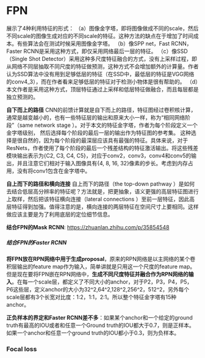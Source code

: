 # FPN

展示了4种利用特征的形式： 
（a）图像金字塔，即将图像做成不同的scale，然后不同scale的图像生成对应的不同scale的特征。这种方法的缺点在于增加了时间成本。有些算法会在测试时候采用图像金字塔。 
（b）像SPP net，Fast RCNN，Faster RCNN是采用这种方式，即仅采用网络最后一层的特征。 
（c）像SSD（Single Shot Detector）采用这种多尺度特征融合的方式，没有上采样过程，即从网络不同层抽取不同尺度的特征做预测，这种方式不会增加额外的计算量。作者认为SSD算法中没有用到足够低层的特征（在SSD中，最低层的特征是VGG网络的conv4_3），而在作者看来足够低层的特征对于检测小物体是很有帮助的。 
（d）本文作者是采用这种方式，顶层特征通过上采样和低层特征做融合，而且每层都是独立预测的。

**自下而上的路径**
CNN的前馈计算就是自下而上的路径，特征图经过卷积核计算，通常是越变越小的，也有一些特征层的输出和原来大小一样，称为“相同网络阶段”（same network stage ）。对于本文的特征金字塔，作者为每个阶段定义一个金字塔级别， 然后选择每个阶段的最后一层的输出作为特征图的参考集。 这种选择是很自然的，因为每个阶段的最深层应该具有最强的特征。具体来说，对于ResNets，作者使用了每个阶段的最后一个残差结构的特征激活输出。将这些残差模块输出表示为{C2, C3, C4, C5}，对应于conv2，conv3，conv4和conv5的输出，并且注意它们相对于输入图像具有{4, 8, 16, 32}像素的步长。考虑到内存占用，没有将conv1包含在金字塔中。

**自上而下的路径和横向连接**
自上而下的路径（the top-down pathway ）是如何去结合低层高分辨率的特征呢？方法就是，把更抽象，语义更强的高层特征图进行上取样，然后把该特征横向连接（lateral connections ）至前一层特征，因此高层特征得到加强。值得注意的是，横向连接的两层特征在空间尺寸上要相同。这样做应该主要是为了利用底层的定位细节信息。

**结合FPN的Mask RCNN**: <https://zhuanlan.zhihu.com/p/35854548>

##### 结合FPN的Faster RCNN

**将FPN放在RPN网络中用于生成proposal**，原来的RPN网络是以主网络的某个卷积层输出的feature map作为输入，简单讲就是只用这一个尺度的feature map。但是现在要将FPN嵌在RPN网络中，**生成不同尺度特征并融合作为RPN网络的输入**。在每一个scale层，都定义了不同大小的anchor，对于P2，P3，P4，P5，P6这些层，定义anchor的大小为32^2,64^2,128^2,256^2，512^2，另外每个scale层都有3个长宽对比度：1:2，1:1，2:1。所以整个特征金字塔有15种anchor。

**正负样本的界定和Faster RCNN差不多**：如果某个anchor和一个给定的ground truth有最高的IOU或者和任意一个Ground truth的IOU都大于0.7，则是正样本。如果一个anchor和任意一个ground truth的IOU都小于0.3，则为负样本。

###  Focal loss

